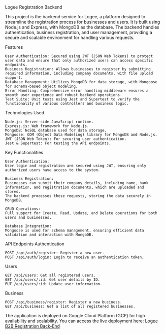 Logee Registration Backend

This project is the backend service for Logee, a platform designed to streamline the registration process for businesses and users. It is built using Node.js and Express, with MongoDB as the database. The backend handles authentication, business registration, and user management, providing a secure and scalable environment for handling various requests.

Features

    User Authentication: Secured using JWT (JSON Web Tokens) to protect user data and ensure that only authorized users can access specific endpoints.
    Business Registration: Allows businesses to register by submitting required information, including company documents, with file upload support.
    Database Management: Utilizes MongoDB for data storage, with Mongoose for schema-based object modeling.
    Error Handling: Comprehensive error handling middleware ensures a smooth user experience and robust backend operations.
    Test Suite: Unit tests using Jest and Supertest to verify the functionality of various controllers and business logic.

Technologies Used

    Node.js: Server-side JavaScript runtime.
    Express.js: Web framework for Node.js.
    MongoDB: NoSQL database used for data storage.
    Mongoose: ODM (Object Data Modeling) library for MongoDB and Node.js.
    JWT (JSON Web Token): For securing user authentication.
    Jest & Supertest: For testing the API endpoints.

Key Functionalities
    
    User Authentication:
    User login and registration are secured using JWT, ensuring only authorized users have access to the system.
    
    Business Registration:
    Businesses can submit their company details, including name, bank information, and registration documents, which are uploaded and stored.
    The backend processes these requests, storing the data securely in MongoDB.
    
    CRUD Operations:
    Full support for Create, Read, Update, and Delete operations for both users and businesses.
    
    Database Integration:
    Mongoose is used for schema management, ensuring efficient data validation and interaction with MongoDB.

API Endpoints Authentication

    POST /api/auth/register: Register a new user.
    POST /api/auth/login: Login to receive an authentication token.

Users

    GET /api/users: Get all registered users.
    GET /api/users/:id: Get user details by ID.
    PUT /api/users/:id: Update user information.

Business

    POST /api/business/register: Register a new business.
    GET /api/business: Get a list of all registered businesses.

The application is deployed on Google Cloud Platform (GCP) for high availability and scalability. You can access the live deployment here: [Logee B2B Registration Back-End](https://logeeregistbe-210399500671.asia-east1.run.app/)
